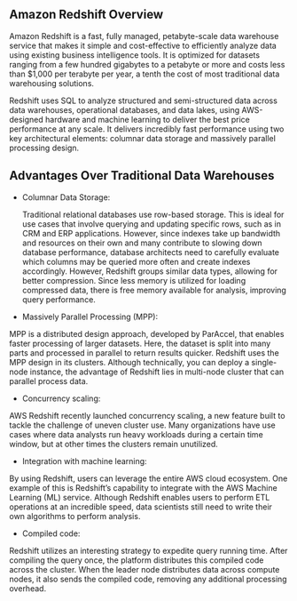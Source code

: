 ## Amazon Redshift Overview

Amazon Redshift is a fast, fully managed, petabyte-scale data warehouse service that makes it simple and cost-effective to efficiently analyze data using existing business intelligence tools. It is optimized for datasets ranging from a few hundred gigabytes to a petabyte or more and costs less than $1,000 per terabyte per year, a tenth the cost of most traditional data warehousing solutions.

Redshift uses SQL to analyze structured and semi-structured data across data warehouses, operational databases, and data lakes, using AWS-designed hardware and machine learning to deliver the best price performance at any scale. It delivers incredibly fast performance using two key architectural elements: columnar data storage and massively parallel processing design.

## Advantages Over Traditional Data Warehouses

* Columnar Data Storage:

    Traditional relational databases use row-based storage. This is ideal for use cases that involve querying and updating specific rows, such as in CRM and ERP applications. However, since indexes take up bandwidth and resources on their own and many contribute to slowing down database performance, database architects need to carefully evaluate which columns may be queried more often and create indexes accordingly. However, Redshift groups similar data types, allowing for better compression. Since less memory is utilized for loading compressed data, there is free memory available for analysis, improving query performance.

* Massively Parallel Processing (MPP):

MPP is a distributed design approach, developed by ParAccel, that enables faster processing of larger datasets. Here, the dataset is split into many parts and processed in parallel to return results quicker. Redshift uses the MPP design in its clusters. Although technically, you can deploy a single-node instance, the advantage of Redshift lies in multi-node cluster that can parallel process data.

* Concurrency scaling:

AWS Redshift recently launched concurrency scaling, a new feature built to tackle the challenge of uneven cluster use. Many organizations have use cases where data analysts run heavy workloads during a certain time window, but at other times the clusters remain unutilized.

* Integration with machine learning:

By using Redshift, users can leverage the entire AWS cloud ecosystem. One example of this is Redshift’s capability to integrate with the AWS Machine Learning (ML) service. Although Redshift enables users to perform ETL operations at an incredible speed, data scientists still need to write their own algorithms to perform analysis.

* Compiled code:

Redshift utilizes an interesting strategy to expedite query running time. After compiling the query once, the platform distributes this compiled code across the cluster. When the leader node distributes data across compute nodes, it also sends the compiled code, removing any additional processing overhead.
